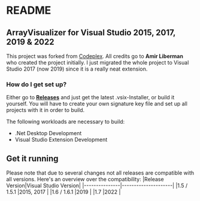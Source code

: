 # README #

## ArrayVisualizer for Visual Studio 2015, 2017, 2019 & 2022  ##

This project was forked from [Codeplex](http://arrayvisualizer.codeplex.com/). All credits go to **Amir Liberman** who created the project initially.
I just migrated the whole project to Visual Studio 2017 (now 2019) since it is a really neat extension.

### How do I get set up? ###

Either go to **[Releases](https://github.com/Skyppid/Array-Visualizer/releases)** and just get the latest .vsix-Installer, or build it yourself.
You will have to create your own signature key file and set up all projects with it in order to build.

The following workloads are necessary to build:
* .Net Desktop Development
* Visual Studio Extension Development

## Get it running
Please note that due to several changes not all releases are compatible with all versions. Here's an overview over the compatibility:
|Release Version|Visual Studio Version|
|---------------|---------------------|
|1.5 / 1.5.1    |2015, 2017           |
|1.6 / 1.6.1    |2019                 |
|1.7            |2022                 |
